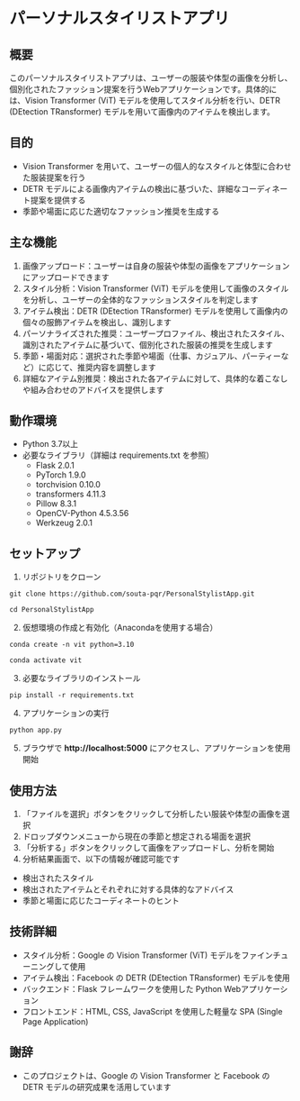 # パーソナルスタイリストアプリ

## 概要
このパーソナルスタイリストアプリは、ユーザーの服装や体型の画像を分析し、個別化されたファッション提案を行うWebアプリケーションです。具体的には、Vision Transformer (ViT) モデルを使用してスタイル分析を行い、DETR (DEtection TRansformer) モデルを用いて画像内のアイテムを検出します。

## 目的
- Vision Transformer を用いて、ユーザーの個人的なスタイルと体型に合わせた服装提案を行う
- DETR モデルによる画像内アイテムの検出に基づいた、詳細なコーディネート提案を提供する
- 季節や場面に応じた適切なファッション推奨を生成する

## 主な機能
1. 画像アップロード：ユーザーは自身の服装や体型の画像をアプリケーションにアップロードできます
2. スタイル分析：Vision Transformer (ViT) モデルを使用して画像のスタイルを分析し、ユーザーの全体的なファッションスタイルを判定します
3. アイテム検出：DETR (DEtection TRansformer) モデルを使用して画像内の個々の服飾アイテムを検出し、識別します
4. パーソナライズされた推奨：ユーザープロファイル、検出されたスタイル、識別されたアイテムに基づいて、個別化された服装の推奨を生成します
5. 季節・場面対応：選択された季節や場面（仕事、カジュアル、パーティーなど）に応じて、推奨内容を調整します
6. 詳細なアイテム別推奨：検出された各アイテムに対して、具体的な着こなしや組み合わせのアドバイスを提供します

## 動作環境
- Python 3.7以上
- 必要なライブラリ（詳細は requirements.txt を参照）
  - Flask 2.0.1
  - PyTorch 1.9.0
  - torchvision 0.10.0
  - transformers 4.11.3
  - Pillow 8.3.1
  - OpenCV-Python 4.5.3.56
  - Werkzeug 2.0.1

## セットアップ
1. リポジトリをクローン
```
git clone https://github.com/souta-pqr/PersonalStylistApp.git
```
```
cd PersonalStylistApp
```

2. 仮想環境の作成と有効化（Anacondaを使用する場合）
```
conda create -n vit python=3.10
```
```
conda activate vit
```

3. 必要なライブラリのインストール
```
pip install -r requirements.txt
```

4. アプリケーションの実行
```
python app.py
```

5. ブラウザで **http://localhost:5000** にアクセスし、アプリケーションを使用開始

## 使用方法
1. 「ファイルを選択」ボタンをクリックして分析したい服装や体型の画像を選択
2. ドロップダウンメニューから現在の季節と想定される場面を選択
3. 「分析する」ボタンをクリックして画像をアップロードし、分析を開始
4. 分析結果画面で、以下の情報が確認可能です
- 検出されたスタイル
- 検出されたアイテムとそれぞれに対する具体的なアドバイス
- 季節と場面に応じたコーディネートのヒント

## 技術詳細
- スタイル分析：Google の Vision Transformer (ViT) モデルをファインチューニングして使用
- アイテム検出：Facebook の DETR (DEtection TRansformer) モデルを使用
- バックエンド：Flask フレームワークを使用した Python Webアプリケーション
- フロントエンド：HTML, CSS, JavaScript を使用した軽量な SPA (Single Page Application)

## 謝辞
- このプロジェクトは、Google の Vision Transformer と Facebook の DETR モデルの研究成果を活用しています
